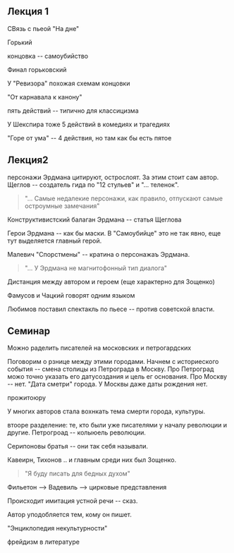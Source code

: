 ## Лекция 1

СВязь с пьеой "На дне"

Горький

концовка -- самоубийство

Финал горьковский

У "Ревизора" похожая схемам концовки

"От карнавала к канону"

пять действий -- типично для классицизма

У Шекспира тоже 5 действий в комедиях и трагедиях

"Горе от ума" -- 4 действия, но там как бы есть пятое

## Лекция2

персонажи Эрдмана цитируют, острослоят. За этим стоит сам автор. Щеглов -- создатель гида по "12 стульев" и "... теленок".

> "... Самые недалекие персонажи, как правило, отпускают самые остроумные замечания"

Конструктивистский балаган Эрдмана -- статья Щеглова

Герои Эрдмана -- как бы маски. В "Самоубийце" это не так явно, еще тут выделяется главный герой.

Малевич "Спорстмены" -- кратина о персонажаъ Эрдмана.

> "... У Эрдмана не магнитофонный тип диалога"

Дистанция между автором и героем (еще характерно для Зощенко)

Фамусов и Чацкий говорят одним языком

Любимов поставил спектакль по пьесе -- против советской власти.

## Семинар

Можно раделить писателей на московских и петрогардских

Поговорим о рзнице между этими городами. Начнем с историеского события -- смена столицы из Петрограда в Москву. Про Петроград можо точно указать его датусоздания и цель ег основания. Про Москву -- нет. "Дата сметри" города. У Москвы даже даты рождения нет.

прожитоюру

У многих авторов стала вохнкать тема смерти города, культуры.

втооре разделение: те, кто были уже писателями у началу революции и другие. Петрогроад -- колыюель революции.

Серипоновы братья -- они так себя называли.

Кавеирн, Тихонов .. и главным среди них был Зощенко.

> "Я буду писать для бедных духом"

Фильетон --> Вадевиль --> цирковые представления

Происходит имитация устной речи -- сказ.

Автор уподобляется тем, кому он пишет.

"Энциклопедия некультурности"

фрейдизм в литературе

